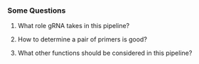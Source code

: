### Some Questions

1. What role gRNA takes in this pipeline?

2. How to determine a pair of primers is good?

3. What other functions should be considered in this pipeline?
